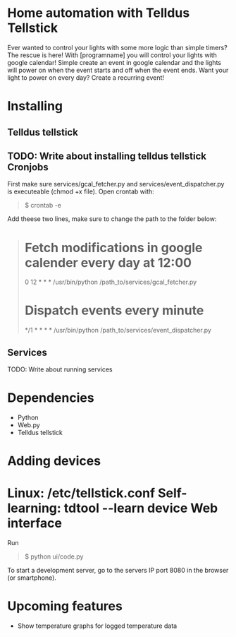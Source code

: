 Home automation with Telldus Tellstick
======================================

Ever wanted to control your lights with some more logic than simple timers? The rescue is here! With [programname] you will 
control your lights with google calendar! Simple create an event in google calendar and the lights will power on when the event starts 
and off when the event ends. Want your light to power on every day? Create a recurring event!

Installing
==========
Telldus tellstick
-----------------
TODO: Write about installing telldus tellstick
Cronjobs
--------
First make sure services/gcal_fetcher.py and services/event_dispatcher.py is executeable (chmod +x file).
Open crontab with:
> $ crontab -e

Add theese two lines, make sure to change the path to the folder below:
> # Fetch modifications in google calender every day at 12:00
> 0 12 * * * /usr/bin/python /path_to/services/gcal_fetcher.py
> # Dispatch events every minute
> */1 * * * * /usr/bin/python /path_to/services/event_dispatcher.py

Services
--------
TODO: Write about running services

Dependencies
============
* Python
* Web.py
* Telldus tellstick

Adding devices
==============
Linux:
/etc/tellstick.conf
Self-learning:
tdtool --learn device
Web interface
=============
Run
> $ python ui/code.py

To start a development server, go to the servers IP port 8080 in the browser (or smartphone).

Upcoming features
=================
* Show temperature graphs for logged temperature data